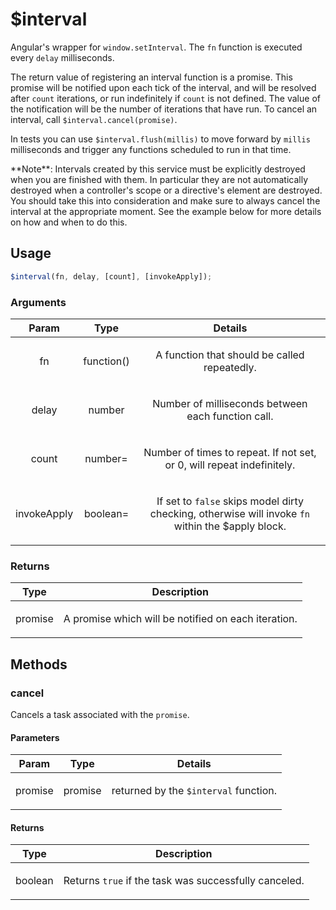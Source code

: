 



# $interval











Angular's wrapper for `window.setInterval`. The `fn` function is executed every `delay`
milliseconds.

The return value of registering an interval function is a promise. This promise will be
notified upon each tick of the interval, and will be resolved after `count` iterations, or
run indefinitely if `count` is not defined. The value of the notification will be the
number of iterations that have run.
To cancel an interval, call `$interval.cancel(promise)`.

In tests you can use `$interval.flush(millis)` to
move forward by `millis` milliseconds and trigger any functions scheduled to run in that
time.

<div class="alert alert-warning">
**Note**: Intervals created by this service must be explicitly destroyed when you are finished
with them.  In particular they are not automatically destroyed when a controller's scope or a
directive's element are destroyed.
You should take this into consideration and make sure to always cancel the interval at the
appropriate moment.  See the example below for more details on how and when to do this.
</div>







  

## Usage
```js
$interval(fn, delay, [count], [invokeApply]);
```





### Arguments

| Param | Type | Details |
| :--: | :--: | :--: |
| fn | function() | <p>A function that should be called repeatedly.</p>  |
| delay | number | <p>Number of milliseconds between each function call.</p>  |
| count | number= | <p>Number of times to repeat. If not set, or 0, will repeat indefinitely.</p>  |
| invokeApply | boolean= | <p>If set to <code>false</code> skips model dirty checking, otherwise will invoke <code>fn</code> within the $apply block.</p>  |

### Returns

| Type | Description |
| :--: | :--: |
| promise | <p>A promise which will be notified on each iteration.</p>  |


## Methods
### cancel
Cancels a task associated with the `promise`.


#### Parameters

| Param | Type | Details |
| :--: | :--: | :--: |
| promise | promise | <p>returned by the <code>$interval</code> function.</p>  |




#### Returns</h4>

| Type | Description |
| :--: | :--: |
| boolean | <p>Returns <code>true</code> if the task was successfully canceled.</p>  |










